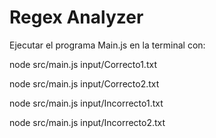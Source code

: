 # Regex Analyzer
Ejecutar el programa Main.js en la terminal con:

   node src/main.js input/Correcto1.txt

   node src/main.js input/Correcto2.txt

   node src/main.js input/Incorrecto1.txt
   
   node src/main.js input/Incorrecto2.txt
